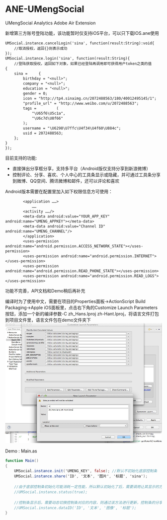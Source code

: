 ANE-UMengSocial
===============

UMengSocial Analytics Adobe Air Extension

新增第三方账号登陆功能，该功能暂时仅支持iOS平台，可以只下载IOS.ane使用

```
UMSocial.instance.cancelLogin('sina', function(result:String):void{
	//取消授权，返回{}则表示成功
}); 
UMSocial.instance.login('sina', function(result:String){
	//登陆获取授权，返回如下对象，如果已经登陆再调用即可获得用户token之类的值
{
    sina =     {
        birthday = "<null>";
        company = "<null>";
        education = "<null>";
        gender = 0;
        icon = "http://tp4.sinaimg.cn/2072488563/180/40012495145/1";
        "profile_url" = "http://www.weibo.com/u/2072488563";
        tags =         (
            "\U65f6\U5c1a",
            "\U6c7d\U8f66"
        );
        username = "\U6298\U7ffc\U4f34\U4f60\U884c";
        usid = 2072488563;
    };
}
});

```


目前支持的功能:

- 直接弹出分享框分享，支持多平台（Android版仅支持分享到新浪微博）
- 控制评论、分享、喜欢、个人中心的工具条显示或隐藏，并可通过工具条分享到微博、QQ空间、腾讯微博和邮件，还可以评论和喜欢

Android版本需要在配置里加入如下权限信息方可使用：

```
		<application ……>
			……
		<activity ……/>
		<meta-data android:value="YOUR_APP_KEY" android:name="UMENG_APPKEY"></meta-data>
		<meta-data android:value="Channel ID" android:name="UMENG_CHANNEL"/>
		</application>
		<uses-permission android:name="android.permission.ACCESS_NETWORK_STATE"></uses-permission>
		<uses-permission android:name="android.permission.INTERNET"></uses-permission>
		<uses-permission android:name="android.permission.READ_PHONE_STATE"></uses-permission>
		<uses-permission android:name="android.permission.READ_LOGS"></uses-permission>
```


功能不完善，API文档和Demo稍后再补充

编译时为了使用中文，需要在项目的Properties面板->ActionScript Build Packaging->Apple iOS面板里，点击右下角的Customize Launch Parameters按钮，添加一个新的编译参数-C zh_Hans.lproj zh-Hant.lproj，将语言文件打包到项目文件里，语言文件包在demo文件夹下
![](p1.jpg)

Demo : Main.as

```actionscript
function Main()
{
	UMSocial.instance.init('UMENG_KEY', false); //默认不初始化底部控制条
	UMSocial.instance.share('ID', '文本', '图片', '标题', 'sina');
	
	//由于底部控制条初始化可能消耗一定性能，所以默认初始化了后，需要调用让其显示的方法才能显示出来
	//UMSocial.instance.status(true);
	
	//控制条显示后，需要动态切换控制条对应的内容，则通过该方法进行更新，控制条的分享、评论、喜欢等都于ID紧密关联
	//UMSocial.instance.dataID('ID', '文本', '图像', '标题');
}

```